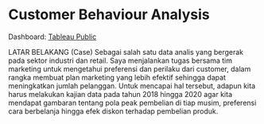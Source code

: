 # Customer Behaviour Analysis

Dashboard: [Tableau Public](https://public.tableau.com/app/profile/elia.oktaviani/viz/Milestone1EliaOktaviani/Dashboard1?publish=yes)


LATAR BELAKANG (Case)
Sebagai salah satu data analis yang bergerak pada sektor industri dan retail. Saya menjalankan tugas bersama tim marketing untuk mengetahui preferensi dan perilaku dari customer, dalam rangka membuat plan marketing yang lebih efektif sehingga dapat meningkatkan jumlah pelanggan. Untuk mencapai hal tersebut, adapun kita harus melakukan kajian data pada tahun 2018 hingga 2020 agar kita mendapat gambaran tentang pola peak pembelian di tiap musim, preferensi cara berbelanja hingga efek diskon terhadap pembelian produk.
